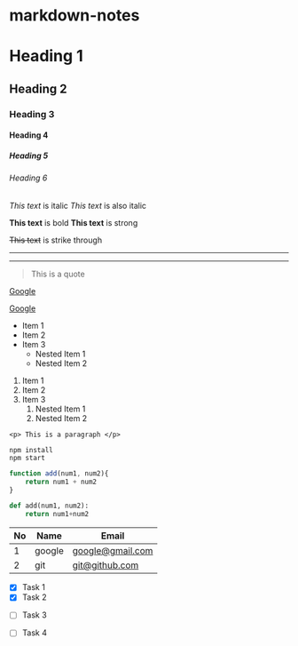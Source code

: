 # markdown-notes

<!-- Headings  -->

# Heading 1

## Heading 2

### Heading 3

#### Heading 4

##### Heading 5

###### Heading 6

<!-- Italics -->
*This text* is italic
_This text_ is also italic

<!-- Bold -->
**This text** is bold
__This text__ is strong

<!-- Strike throuigh -->
~~This text~~ is strike through

<!-- Horizontal Rule -->
---
___

<!-- Block quote -->
> This is a quote

<!-- Links -->
[Google](http://www.google.com)

<!-- Links with hover title-->
[Google](http://www.google.com "Click to navigate")

<!-- Unordered list -->
* Item 1
* Item 2
* Item 3
    * Nested Item 1
    * Nested Item 2

<!-- Ordered list -->
1. Item 1
1. Item 2
1. Item 3
    1. Nested Item 1
    1. Nested Item 2

<!-- Inline code block-->
`<p> This is a paragraph </p>`

<!-- Github Markdown -->

<!-- Code blocks-->
```
npm install
npm start
```

```javascript
function add(num1, num2){
    return num1 + num2
}
```

```python
def add(num1, num2):
    return num1+num2
```

<!-- Tables -->
|No|Name|Email|
|-|------|------|
|1|google|google@gmail.com|
|2|git|git@github.com|


<!-- Task Lists-->
- [x] Task 1
- [x] Task 2
* [ ] Task 3
* [ ] Task 4

